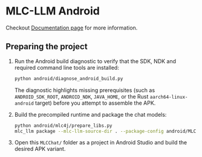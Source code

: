 # MLC-LLM Android

Checkout [Documentation page](https://llm.mlc.ai/docs/deploy/android.html) for more information.

## Preparing the project

1. Run the Android build diagnostic to verify that the SDK, NDK and required
   command line tools are installed:

   ```bash
   python android/diagnose_android_build.py
   ```

   The diagnostic highlights missing prerequisites (such as `ANDROID_SDK_ROOT`,
   `ANDROID_NDK`, `JAVA_HOME`, or the Rust `aarch64-linux-android` target) before
   you attempt to assemble the APK.

2. Build the precompiled runtime and package the chat models:

   ```bash
   python android/mlc4j/prepare_libs.py
   mlc_llm package --mlc-llm-source-dir . --package-config android/MLCChat/mlc-package-config.json --output android/MLCChat/dist
   ```

3. Open this `MLCChat/` folder as a project in Android Studio and build the
   desired APK variant.
